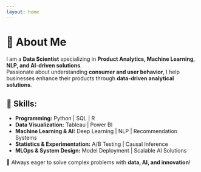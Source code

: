 ```yaml
---
layout: home
---
```


# 👋 About Me

I am a **Data Scientist** specializing in **Product Analytics, Machine Learning, NLP, and AI-driven solutions**.  
Passionate about understanding **consumer and user behavior**, I help businesses enhance their products through **data-driven analytical solutions**.

## 🔹 Skills:
- **Programming:** Python | SQL | R  
- **Data Visualization:** Tableau | Power BI  
- **Machine Learning & AI:** Deep Learning | NLP | Recommendation Systems  
- **Statistics & Experimentation:** A/B Testing | Causal Inference  
- **MLOps & System Design:** Model Deployment | Scalable AI Solutions  

🚀 Always eager to solve complex problems with **data, AI, and innovation**!
